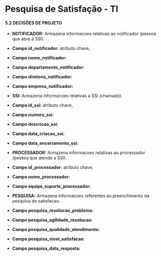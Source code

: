 # Pesquisa de Satisfação - TI

#### 5.2 DECISÕES DE PROJETO

* **NOTIFICADOR:** Armazena informacoes relativas ao notificador (pessoa que abre a SSI).<br>
* **Campo id_notificador:** atributo chave,<br>
* **Campo nome_notificador:**<br>
* **Campo departamento_notificador:**<br>
* **Campo diretoria_notificador:**<br>
* **Campo empresa_notificador:**<br>

* **SSI:** Armazena informacoes relativas a SSI (chamado).<br>
* **Campo id_ssi:** atributo chave,<br>
* **Campo numero_ssi:**<br>
* **Campo descricao_ssi:**<br>
* **Campo data_criacao_ssi:**<br>
* **Campo data_encerramento_ssi:**<br>

* **PROCESSADOR:** Armazena informacoes relativas ao processador (pessoa que atende a SSI).<br>
* **Campo id_processador:** atributo chave,<br>
* **Campo nome_processador:**<br>
* **Campo equipe_suporte_processador:**<br>

* **PESQUISA:** Armazena informacoes referentes ao preenchimento da pesquisa de satisfacao.<br>
* **Campo pesquisa_resolucao_problema:**<br>
* **Campo pesquisa_agilidade_resolucao:**<br>
* **Campo pesquisa_qualidade_atendimento:**<br>
* **Campo pesquisa_nivel_satisfacao:**<br>
* **Campo pesquisa_data_resposta:**<br>
